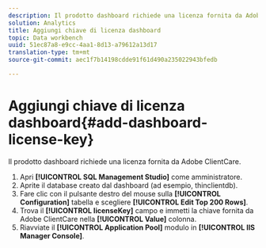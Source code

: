 ```yaml
---
description: Il prodotto dashboard richiede una licenza fornita da Adobe ClientCare.
solution: Analytics
title: Aggiungi chiave di licenza dashboard
topic: Data workbench
uuid: 51ec87a8-e9cc-4aa1-8d13-a79612a13d17
translation-type: tm+mt
source-git-commit: aec1f7b14198cdde91f61d490a235022943bfedb

---
```



# Aggiungi chiave di licenza dashboard{#add-dashboard-license-key}

Il prodotto dashboard richiede una licenza fornita da Adobe ClientCare.

1. Apri **[!UICONTROL SQL Management Studio]** come amministratore.
1. Aprite il database creato dal dashboard (ad esempio, thinclientdb).
1. Fare clic con il pulsante destro del mouse sulla **[!UICONTROL Configuration]** tabella e scegliere **[!UICONTROL Edit Top 200 Rows]**.
1. Trova il **[!UICONTROL licenseKey]** campo e immetti la chiave fornita da Adobe ClientCare nella **[!UICONTROL Value]** colonna.
1. Riavviate il **[!UICONTROL Application Pool]** modulo in **[!UICONTROL IIS Manager Console]**.
